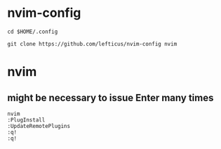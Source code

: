 # nvim-config
```cd $HOME/.config```

```git clone https://github.com/lefticus/nvim-config nvim```

# nvim
## might be necessary to issue Enter many times
```
nvim 
:PlugInstall
:UpdateRemotePlugins
:q!
:q!
```
